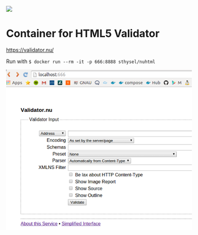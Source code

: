 [![](https://images.microbadger.com/badges/image/sthysel/nuhtml.svg)](https://microbadger.com/images/sthysel/nuhtml "Get your own image badge on microbadger.com")

# Container for HTML5 Validator

https://validator.nu/

Run with `$ docker run --rm -it -p 666:8888 sthysel/nuhtml`

![Validator screenshot](shot.png?raw=true "Local validator.nu")
